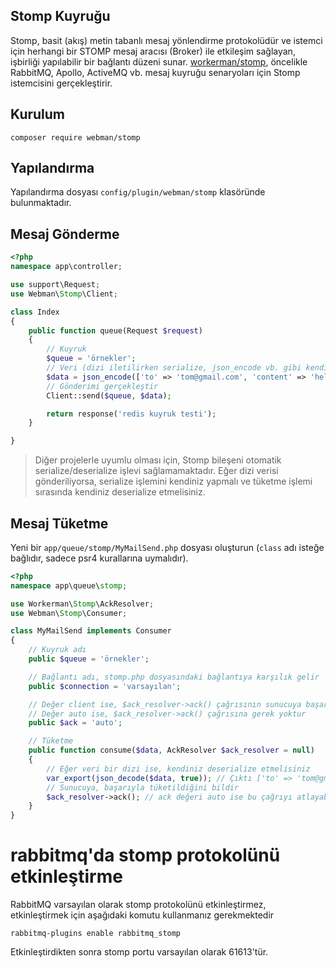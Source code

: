 ## Stomp Kuyruğu

Stomp, basit (akış) metin tabanlı mesaj yönlendirme protokolüdür ve istemci için herhangi bir STOMP mesaj aracısı (Broker) ile etkileşim sağlayan, işbirliği yapılabilir bir bağlantı düzeni sunar. [workerman/stomp](https://github.com/walkor/stomp), öncelikle RabbitMQ, Apollo, ActiveMQ vb. mesaj kuyruğu senaryoları için Stomp istemcisini gerçekleştirir.

## Kurulum
`composer require webman/stomp`

## Yapılandırma
Yapılandırma dosyası `config/plugin/webman/stomp` klasöründe bulunmaktadır.

## Mesaj Gönderme
```php
<?php
namespace app\controller;

use support\Request;
use Webman\Stomp\Client;

class Index
{
    public function queue(Request $request)
    {
        // Kuyruk
        $queue = 'örnekler';
        // Veri (dizi iletilirken serialize, json_encode vb. gibi kendi serileştirmeniz gerekmektedir)
        $data = json_encode(['to' => 'tom@gmail.com', 'content' => 'hello']);
        // Gönderimi gerçekleştir
        Client::send($queue, $data);

        return response('redis kuyruk testi');
    }

}
```
> Diğer projelerle uyumlu olması için, Stomp bileşeni otomatik serialize/deserialize işlevi sağlamamaktadır. Eğer dizi verisi gönderiliyorsa, serialize işlemini kendiniz yapmalı ve tüketme işlemi sırasında kendiniz deserialize etmelisiniz.

## Mesaj Tüketme
Yeni bir `app/queue/stomp/MyMailSend.php` dosyası oluşturun (`class` adı isteğe bağlıdır, sadece psr4 kurallarına uymalıdır).
```php
<?php
namespace app\queue\stomp;

use Workerman\Stomp\AckResolver;
use Webman\Stomp\Consumer;

class MyMailSend implements Consumer
{
    // Kuyruk adı
    public $queue = 'örnekler';

    // Bağlantı adı, stomp.php dosyasındaki bağlantıya karşılık gelir
    public $connection = 'varsayılan';

    // Değer client ise, $ack_resolver->ack() çağrısının sunucuya başarıyla tüketildiğini bildirmesi gerekir
    // Değer auto ise, $ack_resolver->ack() çağrısına gerek yoktur
    public $ack = 'auto';

    // Tüketme
    public function consume($data, AckResolver $ack_resolver = null)
    {
        // Eğer veri bir dizi ise, kendiniz deserialize etmelisiniz
        var_export(json_decode($data, true)); // Çıktı ['to' => 'tom@gmail.com', 'content' => 'hello']
        // Sunucuya, başarıyla tüketildiğini bildir
        $ack_resolver->ack(); // ack değeri auto ise bu çağrıyı atlayabilirsiniz
    }
}
```

# rabbitmq'da stomp protokolünü etkinleştirme
RabbitMQ varsayılan olarak stomp protokolünü etkinleştirmez, etkinleştirmek için aşağıdaki komutu kullanmanız gerekmektedir
```shell
rabbitmq-plugins enable rabbitmq_stomp
```           
Etkinleştirdikten sonra stomp portu varsayılan olarak 61613'tür.
